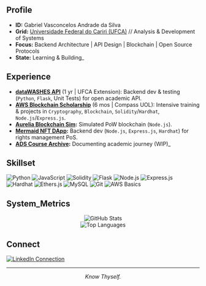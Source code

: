 ## Profile

*   **ID:** Gabriel Vasconcelos Andrade da Silva
*   **Grid:** [Universidade Federal do Cariri (UFCA)](https://ufca.edu.br/) // Analysis & Development of Systems
*   **Focus:** Backend Architecture | API Design | Blockchain | Open Source Protocols
*   **State:** Learning & Building_

## Experience

*   **[dataWASHES API](https://github.com/gesid/dataWASHES)** (1 yr | UFCA Extension): Backend dev & testing (`Python`, `Flask`, Unit Tests) for open academic API.
*   **[AWS Blockchain Scholarship](https://github.com/vasconcel/crypto-submersion)** (6 mos | Compass UOL): Intensive training & projects in `Cryptography`, `Blockchain`, `Solidity`/`Hardhat`, `Node.js`/`Express.js`.
*   **[Aurelia Blockchain Sim](https://github.com/vasconcel/aurelia-blockchain):** Simulated PoW blockchain (`Node.js`).
*   **[Mermaid NFT DApp](https://github.com/vasconcel/mermaid-NFT):** Backend dev (`Node.js`, `Express.js`, `Hardhat`) for rights management PoS.
*   **[ADS Course Archive](https://github.com/vasconcel/systems-analysis-development):** Documenting academic journey (WIP)_

## Skillset

<p align="left">
  <img src="https://img.shields.io/badge/Python-%23000000?style=for-the-badge&logo=python&logoColor=FFFFFF" alt="Python"/>
  <img src="https://img.shields.io/badge/JavaScript-%23000000?style=for-the-badge&logo=javascript&logoColor=FFFFFF" alt="JavaScript"/>
  <img src="https://img.shields.io/badge/Solidity-%23000000?style=for-the-badge&logo=solidity&logoColor=FFFFFF" alt="Solidity"/>
  <img src="https://img.shields.io/badge/Flask-%23000000?style=for-the-badge&logo=flask&logoColor=FFFFFF" alt="Flask"/>
  <img src="https://img.shields.io/badge/Node.js-%23000000?style=for-the-badge&logo=node.js&logoColor=FFFFFF" alt="Node.js"/>
  <img src="https://img.shields.io/badge/Express-%23000000?style=for-the-badge&logo=express&logoColor=FFFFFF" alt="Express.js"/>
  <img src="https://img.shields.io/badge/Hardhat-%23000000?style=for-the-badge&logo=hardhat&logoColor=FFFFFF" alt="Hardhat"/>
  <img src="https://img.shields.io/badge/Ethers.js-%23000000?style=for-the-badge&logo=ethereum&logoColor=FFFFFF" alt="Ethers.js"/>
  <img src="https://img.shields.io/badge/MySQL-%23000000?style=for-the-badge&logo=mysql&logoColor=FFFFFF" alt="MySQL"/>
  <img src="https://img.shields.io/badge/Git-%23000000?style=for-the-badge&logo=git&logoColor=FFFFFF" alt="Git"/>
  <img src="https://img.shields.io/badge/AWS-%23000000?style=for-the-badge&logo=amazon-aws&logoColor=FFFFFF" alt="AWS Basics"/>
</p>

## System_Metrics

<p align="center">
  <img src="https://github-readme-stats.vercel.app/api?username=vasconcel&show_icons=true&theme=tokyonight&hide_border=true&count_private=true&icon_color=FFFFFF&text_color=FFFFFF&bg_color=000000&title_color=FFFFFF" alt="GitHub Stats" />
  <br/>
  <img src="https://github-readme-stats.vercel.app/api/top-langs/?username=vasconcel&layout=compact&theme=tokyonight&hide_border=true&langs_count=6&card_width=320&text_color=FFFFFF&bg_color=000000&title_color=FFFFFF" alt="Top Languages" />
</p>

## Connect

<div>
  <a target="_blank" href="https://www.linkedin.com/in/devitruvius"><img src="https://img.shields.io/badge/LinkedIn-%23000000?style=for-the-badge&logo=linkedin&logoColor=FFFFFF" target="_blank" alt="LinkedIn Connection"></a>
</div>

---
<p align="center">
  <i>Know Thyself.</i>
</p>
